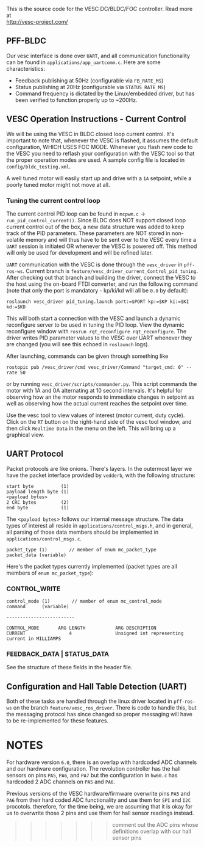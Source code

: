 This is the source code for the VESC DC/BLDC/FOC controller. Read more at  
http://vesc-project.com/

## PFF-BLDC ##

Our vesc interface is done over `UART`, and all communication functionality can be found in `applications/app_uartcomm.c`. Here are some characteristics:

- Feedback publishing at 50Hz (configurable via `FB_RATE_MS`)
- Status publishing at 20Hz (configurable via `STATUS_RATE_MS`)
- Command frequency is dictated by the Linux/embedded driver, but has been verified to function properly up to ~200Hz.


## VESC Operation Instructions - Current Control ##

We will be using the VESC in BLDC closed loop current control. It's important to note that, whenever the VESC is flashed, it assumes the default configuration, WHICH USES FOC MODE. Whenever you flash new code to the VESC you need to reflash your configuration with the VESC tool so that the proper operation modes are used. A sample config file is located in `config/bldc_testing.xml`.

A well tuned motor will easily start up and drive with a `1A` setpoint, while a poorly tuned motor might not move at all.

### Tuning the current control loop ###

The current control PID loop can be found in `mcpwm.c` -> `run_pid_control_current()`. Since BLDC does NOT support closed loop current control out of the box, a new data structure was added to keep track of the PID parameters. These parameters are NOT stored in non-volatile memory and will thus have to be sent over to the VESC every time a `UART` session is initiated OR whenever the VESC is powered off. This method will only be used for development and will be refined later.

`UART` communication with the VESC is done through the `vesc_driver` in `pff-ros-ws`. Current branch is `feature/vesc_driver_current_Control_pid_tuning`. After checking out that branch and building the driver, connect the VESC to the host using the on-board FTDI converter, and run the following command (note that only the port is mandatory - kp/ki/kd will all be `0.0` by default):

```
roslaunch vesc_driver pid_tuning.launch port:=$PORT kp:=$KP ki:=$KI kd:=$KD 
```

This will both start a connection with the VESC and launch a dynamic reconfigure server to be used in tuning the PID loop. View the dynamic reconfigure window with `rosrun rqt_reconfigure rqt_reconfigure`. The driver writes PID parameter values to the VESC over UART whenever they are changed (you will see this echoed in `roslaunch` logs).

After launching, commands can be given through something like

```
rostopic pub /vesc_driver/cmd vesc_driver/Command "target_cmd: 0" --rate 50
```

or by running `vesc_driver/scripts/commander.py`. This script commands the motor with 1A and 0A alternating at 10 second intervals. It's helpful for observing how an the motor responds to immediate changes in setpoint as well as observing how the actual current
reaches the setpoint over time.

Use the vesc tool to view values of interest (motor current, duty cycle). Click on the `RT` button on the right-hand side of the vesc tool window, and then click `Realtime Data` in the menu on the left. This will bring up a graphical view.


## UART Protocol ##

Packet protocols are like onions. There's layers. In the outermost layer we have the packet interface provided by `vedderb`, with the following structure:

```
start byte          (1)
payload length byte (1)
<payload bytes>
2 CRC bytes         (2)
end byte            (1)
```

The <`payload bytes`> follows our internal message structure. The data types of interest all reside in `applications/control_msgs.h`, and in general, all parsing of those data members should be implemented in `applications/control_msgs.c`.

```
packet_type (1)        // member of enum mc_packet_type
packet_data (variable)
```

Here's the packet types currently implemented (packet types are all members of `enum mc_packet_type`):

### CONTROL_WRITE ###

```
control_mode (1)        // member of enum mc_control_mode
command      (variable)

-------------------------

CONTROL_MODE       ARG LENGTH           ARG DESCRIPTION
CURRENT                4                Unsigned int representing current in MILLIAMPS
```

### FEEDBACK_DATA | STATUS_DATA ###

See the structure of these fields in the header file.

## Configuration and Hall Table Detection (UART) ##

Both of these tasks are handled through the linux driver located in `pff-ros-ws` on the branch `feature/vesc_ros_driver`.
There is code to handle this, but the messaging protocol has since changed so proper messaging will have to be re-implemented for these features.

# NOTES #

For hardware version `6.0`, there is an overlap with hardcoded ADC channels and our hardware configuration. The revolution controller has the hall sensors on pins
`PA5`, `PA6`, and `PA7` but the configuration in `hw60.c` has hardcoded 2 ADC channels on `PA5` and `PA6`.

Previous versions of the VESC hardware/firmware overwrite pins `PA5` and `PA6` from their hard coded ADC functionality and use them for `SPI` and `I2C` procotols. therefore, for the time being, we are assuming that it is okay for us to overwrite those 2 pins and use them for hall sensor readings instead. 
>>>>>>> comment out the ADC pins whose definitions overlap with our hall sensor pins
